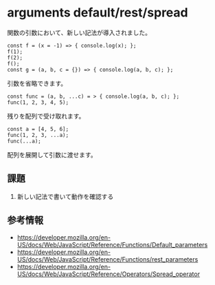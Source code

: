 # arguments default/rest/spread

関数の引数において、新しい記法が導入されました。

```
const f = (x = -1) => { console.log(x); };
f(1);
f(2);
f();
const g = (a, b, c = {}) => { console.log(a, b, c); };
```

引数を省略できます。

```
const func = (a, b, ...c) = > { console.log(a, b, c); };
func(1, 2, 3, 4, 5);
```

残りを配列で受け取れます。

```
const a = [4, 5, 6];
func(1, 2, 3, ...a);
func(...a);
```

配列を展開して引数に渡せます。

## 課題

1. 新しい記法で書いて動作を確認する

## 参考情報

- https://developer.mozilla.org/en-US/docs/Web/JavaScript/Reference/Functions/Default_parameters
- https://developer.mozilla.org/en-US/docs/Web/JavaScript/Reference/Functions/rest_parameters
- https://developer.mozilla.org/en-US/docs/Web/JavaScript/Reference/Operators/Spread_operator
